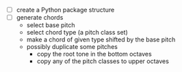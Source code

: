 - [ ] create a Python package structure
- [ ] generate chords
  - select base pitch
  - select chord type (a pitch class set)
  - make a chord of given type shifted by the base pitch
  - possibly duplicate some pitches
    - copy the root tone in the bottom octaves
    - copy any of the pitch classes to upper octaves
